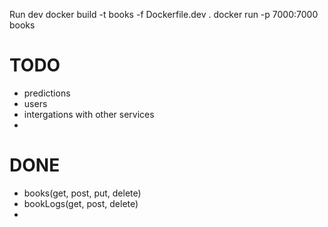 Run dev
docker build -t books -f Dockerfile.dev .
docker run -p 7000:7000 books

# TODO
- predictions
- users
- intergations with other services
- 

# DONE
- books(get, post, put, delete)
- bookLogs(get, post, delete)
- 
